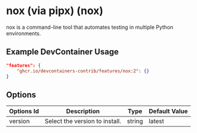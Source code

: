 
# nox (via pipx) (nox)

nox is a command-line tool that automates testing in multiple Python environments.

## Example DevContainer Usage

```json
"features": {
    "ghcr.io/devcontainers-contrib/features/nox:2": {}
}
```

## Options

| Options Id | Description | Type | Default Value |
|-----|-----|-----|-----|
| version | Select the version to install. | string | latest |


